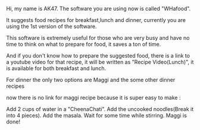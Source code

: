 Hi, my name is AK47.
The software you are using now is called "WHafood".

It suggests food recipes for breakfast,lunch and dinner, currently you are using the 1st version of the software.


This software is extremely useful for those who are very busy and have no time to think on what to prepare for food, it saves a ton of time.

And if you don't know how to prepare the suggested food, there is a link to a youtube video for that recipe, it will be written as "Recipe Video(Lunch)",
it is available for both breakfast and lunch.

For dinner the only two options are Maggi and the some other dinner recipes


now there is no link for maggi recipe because it is super easy to make :

Add 2 cups of water in a "CheenaChati".
Add the uncooked noodles(Break it into 4 pieces).
Add the masala.
Wait for some time while stirring.
Maggi is done!
